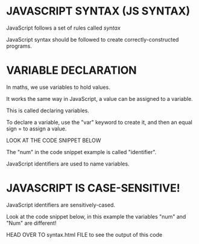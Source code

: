 # JAVASCRIPT SYNTAX (JS SYNTAX)

JavaScript follows a set of rules called *syntax*

JavaScript syntax should be followed to create correctly-constructed programs.

# VARIABLE DECLARATION
In maths, we use variables to hold values.

It works the same way in JavaScript, a value can be assigned to a variable.

This is called declaring variables.

To declare a variable, use the "var" keyword to create it, and then an equal sign = to assign a value.

LOOK AT THE CODE SNIPPET BELOW

<script>
    var num = 4; //assigns the number 4 to the variable
    document.write(num); //prints out 4 as "num" is an identifier of the variable
</script>

The "num" in the code snippet example is called "identifier".

JavaScript identifiers are used to name variables.

# JAVASCRIPT IS CASE-SENSITIVE!
JavaScript identifiers are sensitively-cased.

Look at the code snippet below, in this example the variables "num" and "Num" are different!

<script>
    var num = 4;
    var Num = 8;

    var sum = num + Num; //adds 4 + 8, I bet you already understand
    document.write(sum); //prints out the value of sum which is 12
</script>

HEAD OVER TO syntax.html FILE to see the output of this code